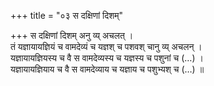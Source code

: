 +++
title = "०३ स दक्षिणां दिशम्"

+++
स दक्षिणां दिशम् अनु व्य् अचलत् ।  
तं यज्ञायायज्ञियं च वामदेव्यं च यज्ञश् च पशवश् चानु व्य् अचलन् ।  
यज्ञायायज्ञियस्य च वै स वामदेव्यस्य च यज्ञस्य च पशुनां च (…) ।  
यज्ञायायज्ञियाय च वै स वामदेव्याय च यज्ञाय च पशुभ्यश् च (…) ॥